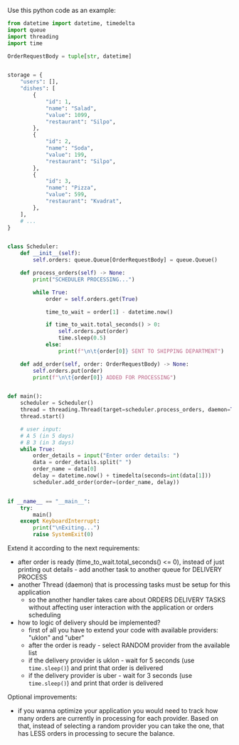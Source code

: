 Use this python code as an example:

```python
from datetime import datetime, timedelta
import queue
import threading
import time

OrderRequestBody = tuple[str, datetime]


storage = {
    "users": [],
    "dishes": [
        {
            "id": 1,
            "name": "Salad",
            "value": 1099,
            "restaurant": "Silpo",
        },
        {
            "id": 2,
            "name": "Soda",
            "value": 199,
            "restaurant": "Silpo",
        },
        {
            "id": 3,
            "name": "Pizza",
            "value": 599,
            "restaurant": "Kvadrat",
        },
    ],
    # ...
}


class Scheduler:
    def __init__(self):
        self.orders: queue.Queue[OrderRequestBody] = queue.Queue()

    def process_orders(self) -> None:
        print("SCHEDULER PROCESSING...")

        while True:
            order = self.orders.get(True)

            time_to_wait = order[1] - datetime.now()

            if time_to_wait.total_seconds() > 0:
                self.orders.put(order)
                time.sleep(0.5)
            else:
                print(f"\n\t{order[0]} SENT TO SHIPPING DEPARTMENT")

    def add_order(self, order: OrderRequestBody) -> None:
        self.orders.put(order)
        print(f"\n\t{order[0]} ADDED FOR PROCESSING")


def main():
    scheduler = Scheduler()
    thread = threading.Thread(target=scheduler.process_orders, daemon=True)
    thread.start()

    # user input:
    # A 5 (in 5 days)
    # B 3 (in 3 days)
    while True:
        order_details = input("Enter order details: ")
        data = order_details.split(" ")
        order_name = data[0]
        delay = datetime.now() + timedelta(seconds=int(data[1]))
        scheduler.add_order(order=(order_name, delay))


if __name__ == "__main__":
    try:
        main()
    except KeyboardInterrupt:
        print("\nExiting...")
        raise SystemExit(0)
```

Extend it according to the next requirements:

- after order is ready (time_to_wait.total_seconds() <= 0), instead of just printing out details - add another task to another queue for DELIVERY PROCESS
- another Thread (daemon) that is processing tasks must be setup for this application
  - so the another handler takes care about ORDERS DELIVERY TASKS without affecting user interaction with the application or orders scheduling
- how to logic of delivery should be implemented?
  - first of all you have to extend your code with available providers: "uklon" and "uber"
  - after the order is ready - select RANDOM provider from the available list
  - if the delivery provider is uklon - wait for 5 seconds (use `time.sleep()`) and print that order is delivered
  - if the delivery provider is uber - wait for 3 seconds (use `time.sleep()`) and print that order is delivered

Optional improvements:

- if you wanna optimize your application you would need to track how many orders are currently in processing for each provider. 
Based on that, instead of selecting a random provider you can take the one, that has LESS orders in processing to secure the balance.
